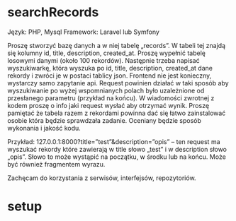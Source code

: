 # searchRecords

Język: PHP, Mysql 
Framework: Laravel lub Symfony 

Proszę stworzyć bazę danych a w niej tabelę „records”.
W tabeli tej znajdą się kolumny id, title, description, created_at. 
Proszę wypełnić tabelę losowymi danymi (około 100 rekordów). Następnie trzeba napisać wyszukiwarkę, która wyszuka po id, title, description, created_at dane rekordy i zwróci je w postaci tablicy json. Frontend nie jest konieczny, wystarczy samo zapytanie api.
Request powinien działać w taki sposób aby wyszukiwanie po wyżej wspomnianych polach było uzależnione od przesłanego parametru (przykład na końcu). W wiadomości zwrotnej z kodem proszę o info jaki request wysłać aby otrzymać wynik. Proszę pamiętać że tabela razem z rekordami powinna dać się łatwo zainstalować osobie która będzie sprawdzała zadanie.
Oceniany będzie sposób wykonania i jakość kodu.

Przykład:
127.0.0.1:8000?title=”test”&description=”opis” – ten request ma wyszukać rekordy które zawierają w title słowo „test” i w description słowo „opis”. Słowo to może wystąpić na początku, w środku lub na końcu. Może być również fragmentem wyrazu.

Zachęcam do korzystania z serwisów, interfejsów, repozytoriów.

# setup
